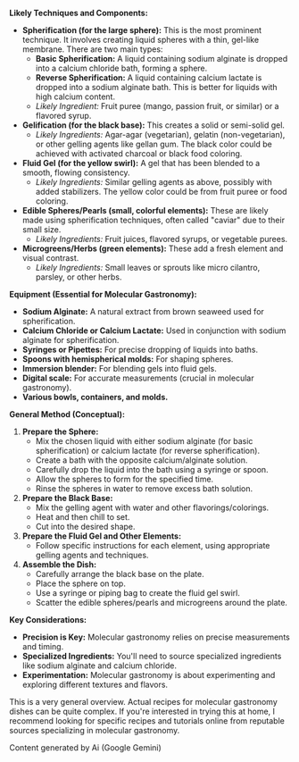 
**Likely Techniques and Components:**

* **Spherification (for the large sphere):** This is the most prominent technique. It involves creating liquid spheres with a thin, gel-like membrane. There are two main types:  
  * **Basic Spherification:** A liquid containing sodium alginate is dropped into a calcium chloride bath, forming a sphere.  
  * **Reverse Spherification:** A liquid containing calcium lactate is dropped into a sodium alginate bath. This is better for liquids with high calcium content.  
  * *Likely Ingredient:* Fruit puree (mango, passion fruit, or similar) or a flavored syrup.  
* **Gelification (for the black base):** This creates a solid or semi-solid gel.  
  * *Likely Ingredients:* Agar-agar (vegetarian), gelatin (non-vegetarian), or other gelling agents like gellan gum. The black color could be achieved with activated charcoal or black food coloring.  
* **Fluid Gel (for the yellow swirl):** A gel that has been blended to a smooth, flowing consistency.  
  * *Likely Ingredients:* Similar gelling agents as above, possibly with added stabilizers. The yellow color could be from fruit puree or food coloring.  
* **Edible Spheres/Pearls (small, colorful elements):** These are likely made using spherification techniques, often called "caviar" due to their small size.  
  * *Likely Ingredients:* Fruit juices, flavored syrups, or vegetable purees.  
* **Microgreens/Herbs (green elements):** These add a fresh element and visual contrast.  
  * *Likely Ingredients:* Small leaves or sprouts like micro cilantro, parsley, or other herbs.

**Equipment (Essential for Molecular Gastronomy):**

* **Sodium Alginate:** A natural extract from brown seaweed used for spherification.  
* **Calcium Chloride or Calcium Lactate:** Used in conjunction with sodium alginate for spherification.  
* **Syringes or Pipettes:** For precise dropping of liquids into baths.  
* **Spoons with hemispherical molds:** For shaping spheres.  
* **Immersion blender:** For blending gels into fluid gels.  
* **Digital scale:** For accurate measurements (crucial in molecular gastronomy).  
* **Various bowls, containers, and molds.**

**General Method (Conceptual):**

1. **Prepare the Sphere:**  
   * Mix the chosen liquid with either sodium alginate (for basic spherification) or calcium lactate (for reverse spherification).  
   * Create a bath with the opposite calcium/alginate solution.  
   * Carefully drop the liquid into the bath using a syringe or spoon.  
   * Allow the spheres to form for the specified time.  
   * Rinse the spheres in water to remove excess bath solution.  
2. **Prepare the Black Base:**  
   * Mix the gelling agent with water and other flavorings/colorings.  
   * Heat and then chill to set.  
   * Cut into the desired shape.  
3. **Prepare the Fluid Gel and Other Elements:**  
   * Follow specific instructions for each element, using appropriate gelling agents and techniques.  
4. **Assemble the Dish:**  
   * Carefully arrange the black base on the plate.  
   * Place the sphere on top.  
   * Use a syringe or piping bag to create the fluid gel swirl.  
   * Scatter the edible spheres/pearls and microgreens around the plate.

**Key Considerations:**

* **Precision is Key:** Molecular gastronomy relies on precise measurements and timing.  
* **Specialized Ingredients:** You'll need to source specialized ingredients like sodium alginate and calcium chloride.  
* **Experimentation:** Molecular gastronomy is about experimenting and exploring different textures and flavors.

This is a very general overview. Actual recipes for molecular gastronomy dishes can be quite complex. If you're interested in trying this at home, I recommend looking for specific recipes and tutorials online from reputable sources specializing in molecular gastronomy.

Content generated by Ai (Google Gemini)
